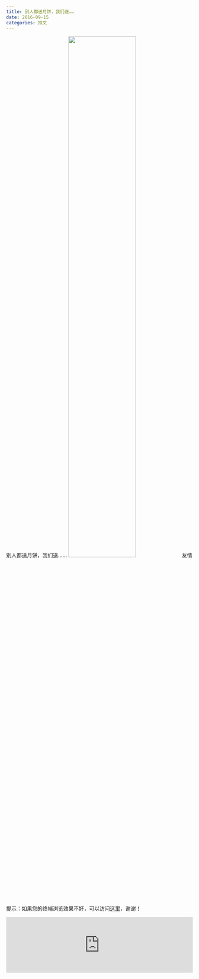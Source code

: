```yaml
---
title: 别人都送月饼，我们送……
date: 2016-09-15
categories: 推文
---
```

别人都送月饼，我们送……
<img src="http://mmbiz.qpic.cn/mmbiz_jpg/ACviaWTBFxhbtwicrRDjMY39favrxOVmkpBq2DyibK6oQgVDfr5UWhdC3qkPqh3STDtz7yJWgAdkldb2OkouQM4NA/0?wx_fmt.jpeg" style="width: 60%; height: auto;"/><!--more-->
友情提示：如果您的终端浏览效果不好，可以访问[这里](https://stata-club.github.io/stata_article/2016-09-15.html)，谢谢！
<iframe src="https://stata-club.github.io/stata_article/2016-09-15.html" id="iframepage" frameborder="0" scrolling="no" marginheight="0" marginwidth="0" width="100%" onLoad="iFrameHeight()"></iframe>
<script type="text/javascript" language="javascript">
function iFrameHeight() {
var ifm= document.getElementById("iframepage");
var subWeb = document.frames ? document.frames["iframepage"].document : ifm.contentDocument;   
if(ifm != null && subWeb != null) {
 ifm.height = subWeb.body.scrollHeight;
} 
} 
</script> 